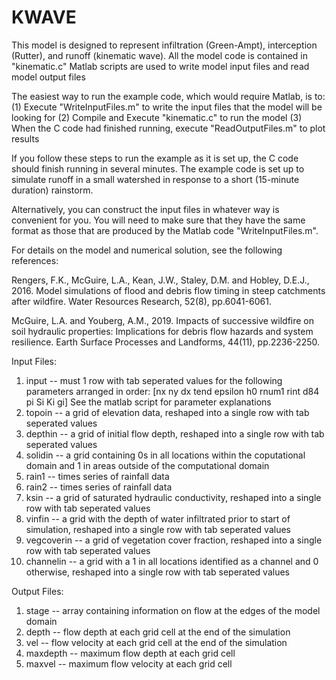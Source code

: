 # KWAVE

This model is designed to represent infiltration (Green-Ampt), interception (Rutter), and runoff (kinematic wave).
All the model code is contained in "kinematic.c"
Matlab scripts are used to write model input files and read model output files

The easiest way to run the example code, which would require Matlab, is to:
(1) Execute "WriteInputFiles.m" to write the input files that the model will be looking for
(2) Compile and Execute "kinematic.c" to run the model
(3) When the C code had finished running, execute "ReadOutputFiles.m" to plot results 

If you follow these steps to run the example as it is set up, the C code should finish 
running in several minutes. The example code is set up to simulate runoff in a small
watershed in response to a short (15-minute duration) rainstorm. 

Alternatively, you can construct the input files in whatever way is convenient for you.
You will need to make sure that they have the same format as those that are produced by
the Matlab code "WriteInputFiles.m".


For details on the model and numerical solution, see the following references:

Rengers, F.K., McGuire, L.A., Kean, J.W., Staley, D.M. and Hobley, D.E.J., 2016. 
Model simulations of flood and debris flow timing in steep catchments after wildfire. 
Water Resources Research, 52(8), pp.6041-6061.

McGuire, L.A. and Youberg, A.M., 2019. Impacts of successive wildfire on soil hydraulic properties: 
Implications for debris flow hazards and system resilience. Earth Surface Processes and Landforms, 
44(11), pp.2236-2250.

Input Files:
1. input -- must 1 row with tab seperated values for the following parameters arranged in order: 
[nx ny dx tend epsilon h0 rnum1 rint d84 pi Si Ki gi]
See the matlab script for parameter explanations
2. topoin -- a grid of elevation data, reshaped into a single row with tab seperated values 
3. depthin -- a grid of initial flow depth, reshaped into a single row with tab seperated values 
4. solidin -- a grid containing 0s in all locations within the coputational domain and 1 in areas outside of the computational domain
5. rain1 -- times series of rainfall data
5. rain2 -- times series of rainfall data
7. ksin -- a grid of saturated hydraulic conductivity, reshaped into a single row with tab seperated values 
8. vinfin -- a grid with the depth of water infiltrated prior to start of simulation, reshaped into a single row with tab seperated values 
9. vegcoverin -- a grid of vegetation cover fraction, reshaped into a single row with tab seperated values 
10. channelin -- a grid with a 1 in all locations identified as a channel and 0 otherwise, reshaped into a single row with tab seperated values 

Output Files:
1. stage -- array containing information on flow at the edges of the model domain
2. depth -- flow depth at each grid cell at the end of the simulation
3. vel -- flow velocity at each grid cell at the end of the simulation
4. maxdepth -- maximum flow depth at each grid cell
4. maxvel -- maximum flow velocity at each grid cell

